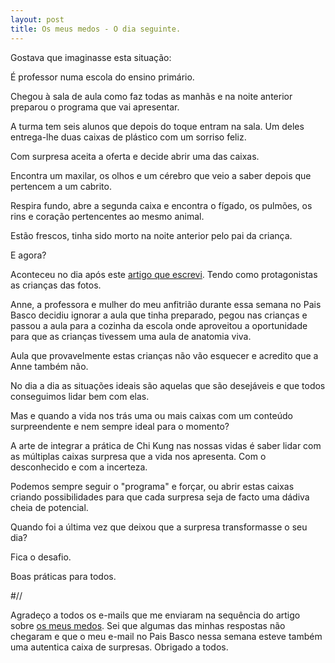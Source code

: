 ```yaml
---
layout: post
title: Os meus medos - O dia seguinte.
---
```


Gostava que imaginasse esta situação:

É professor numa escola do ensino primário.

Chegou à sala de aula como faz todas as manhãs e na noite anterior
preparou o programa que vai apresentar. 

A turma tem seis alunos que depois do toque entram na sala. Um deles
entrega-lhe duas caixas de plástico com um sorriso feliz.

Com surpresa aceita a oferta e decide abrir uma das caixas. 

Encontra um maxilar, os olhos e um cérebro que veio a saber depois que
pertencem a um cabrito. 

Respira fundo, abre a segunda caixa e encontra o fígado, os pulmões, os
rins e coração pertencentes ao mesmo animal. 

Estão frescos, tinha sido morto na noite anterior pelo pai da criança. 

E agora?

Aconteceu no dia após este [artigo que
escrevi](http://devagar.org/2014/01/29/medo.html). Tendo como
protagonistas as crianças das fotos. 

Anne, a professora e mulher do meu anfitrião durante essa semana no Pais
Basco decidiu ignorar a aula que tinha preparado, pegou nas crianças
e passou a aula para a cozinha da escola onde aproveitou a oportunidade
para que as crianças tivessem uma aula de anatomia viva. 

Aula que provavelmente estas crianças não vão esquecer e acredito que
a Anne também não.

No dia a dia as situações ideais são aquelas que são desejáveis e que
todos conseguimos lidar bem com elas. 

Mas e quando a vida nos trás uma ou mais caixas com um conteúdo
surpreendente e nem sempre ideal para o momento?

A arte de integrar a prática de Chi Kung nas nossas vidas é saber lidar
com as múltiplas caixas surpresa que a vida nos apresenta. Com
o desconhecido e com a incerteza. 

Podemos sempre seguir o "programa" e forçar, ou abrir estas caixas criando
possibilidades para que cada surpresa seja de facto uma dádiva cheia de
potencial.

Quando foi a última vez que deixou que a surpresa transformasse o seu dia?

Fica o desafio. 

Boas práticas para todos.  

#//

Agradeço a todos os e-mails que me enviaram na sequência do artigo sobre
[os meus medos](http://devagar.org/2014/01/29/medo.html). Sei que algumas
das minhas respostas não chegaram e que o meu e-mail no Pais Basco nessa
semana esteve também uma autentica caixa de surpresas. Obrigado a todos. 
